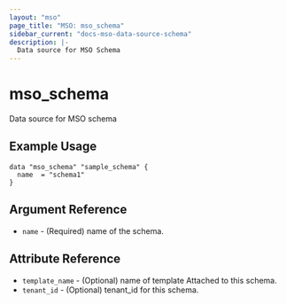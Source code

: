 ```yaml
---
layout: "mso"
page_title: "MSO: mso_schema"
sidebar_current: "docs-mso-data-source-schema"
description: |-
  Data source for MSO Schema
---
```


# mso_schema #

Data source for MSO schema  

## Example Usage ##

```hcl
data "mso_schema" "sample_schema" {
  name  = "schema1"
}
```

## Argument Reference ##

* `name` - (Required) name of the schema.

## Attribute Reference ##

* `template_name` - (Optional) name of template Attached to this schema.
* `tenant_id` - (Optional) tenant_id for this schema.
